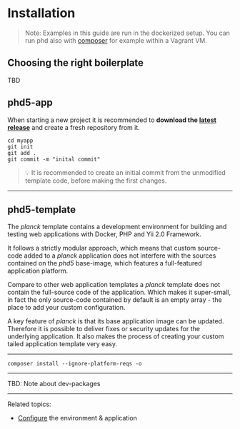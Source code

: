 Installation
============

> Note: Examples in this guide are run in the dockerized setup. 
> You can run phd also  with [composer](../6-tutorials/installation-composer.md) 
> for example within a Vagrant VM. 

## Choosing the right boilerplate

TBD

## phd5-app

When starting a new project it is recommended to **download the [latest release](https://github.com/dmstr/phd5-app/releases)**
and create a fresh repository from it.

    cd myapp
    git init    
    git add .
    git commit -m "inital commit"
  
> :bulb: It is recommended to create an initial commit from the unmodified template code, before making the first changes.

---

## phd5-template

The *planck* template contains a development environment for building and testing web applications with Docker, PHP and Yii 2.0 Framework. 

It follows a strictly modular approach, which means that custom source-code added to a *planck* application does not interfere
with the sources contained on the *phd5* base-image, which features a full-featured application platform.

Compare to other web application templates a *planck* template does not contain the full-source code of the application.
Which makes it super-small, in fact the only source-code contained by default is an empty array - the place to add your custom
configuration.

A key feature of *planck* is that its base application image can be updated. Therefore it is possible to deliver fixes 
or security updates for the underlying application. It also makes the process of creating your custom tailed application template
very easy.


---
    
    composer install --ignore-platform-reqs -o

---

TBD: Note about dev-packages 

---

Related topics:

- [Configure](configuration.md) the environment & application

